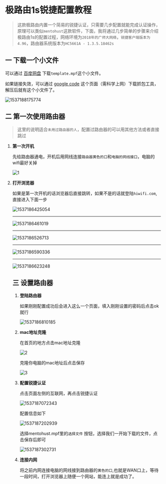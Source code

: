 # 极路由1s锐捷配置教程

>这款极路由内置一个简易的锐捷认证，只需要几步配置就能完成认证操作，原理可以类似`mentohust`这款软件，下面，我将通过几步简单的步骤来介绍极路由1s的配置过程，网络环境为`2018年的广师大网络`，`锐捷客户端版本为4.96`，路由器系统版本为`HC5661A - 1.3.5.18462s `



## 一 下载一个小文件

可以通过 [百度网盘](https://pan.baidu.com/s/1XBUWX4TrOeWUQkcDnH91ug) 下载`template.mpf`这个小文件。

如果链接失效，可以通过 [google code](https://code.google.com/archive/p/mentohust/downloads?page=2) 这个页面（需科学上网）下载抓包工具，解压后就有这个小文件了。

![1537188175774](极路由1s使用教程.assets/1537188175774.png)



## 二 第一次使用路由器

> 这里的说明适合`未用过路由器的人`，配置过路由器的可以用其他方法或者直接跳过

1. **第一次开机**

   先给路由器通电，开机后用网线连接`路由器黄色的口`和`电脑的网线接口`，电脑的wifi最好关掉

   ![1](极路由1s使用教程.assets/1.jpg)

2. **打开浏览器**

   如果是第一次开机的话浏览器后直接跳转，如果不是的话就登陆`hiwifi.com`,直接进入下面一步

   ![1537186425054](极路由1s使用教程.assets/1537186425054.png)

   ***

   ![1537186461019](极路由1s使用教程.assets/1537186461019.png)

   ***

   ![1537186526713](极路由1s使用教程.assets/1537186526713.png)

   ***

   ![1537186590336](极路由1s使用教程.assets/1537186590336.png)

   ***

   ![1537186623248](极路由1s使用教程.assets/1537186623248.png)

   ## 三 设置路由器

   1. **登陆路由器**

      如果刚刚配置成功后会进入这么一个页面，填入刚刚设置的密码后点击ok就行

      ![1537186810185](极路由1s使用教程.assets/1537186810185.png)

   2. **mac地址克隆**

      在首页的地方点击mac地址克隆

      ![2](极路由1s使用教程.assets/2.png)

      克隆你电脑的mac地址后点击保存

      ![3](极路由1s使用教程.assets/3.png)

   3. **配置锐捷认证**

      点击页面左侧的互联网，再点击锐捷认证

      ![1537187072343](极路由1s使用教程.assets/1537187072343.png)

      配置信息如下

      ![1537187202939](极路由1s使用教程.assets/1537187202939.png)

      选择mentohust.mpf里的`选择文件` 按钮，选择我们一开始下载的文件，点击保存后即可

      ![1537187302731](极路由1s使用教程.assets/1537187302731.png)

   4. **连接内网**

      将之前内网连接电脑的网线接到路由器的`黄色的口`,也就是WAN口上，等待一段时间，打开浏览器上随便一个网站，能连上就是成功了。

